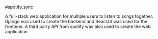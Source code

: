 #spotify_sync

A full-stack web application for multiple users to listen to songs together. Django was used to create the backend and ReactJS was used for the frontend. A third party API from spotify was also used to create the web application
 
